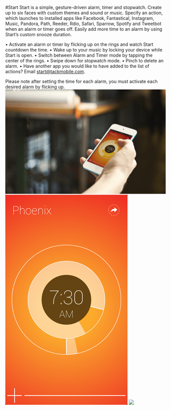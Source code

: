 #Start 
Start is a simple, gesture-driven alarm, timer and stopwatch. Create up to six faces with custom themes and sound or music. Specify an action, which launches to installed apps like Facebook, Fantastical, Instagram, Music, Pandora, Path, Reeder, Rdio, Safari, Sparrow, Spotify and Tweetbot when an alarm or timer goes off. Easily add more time to an alarm by using Start’s custom snooze duration. 

• Activate an alarm or timer by flicking up on the rings and watch Start countdown the time.
• Wake up to your music by locking your device while Start is open.
• Switch between Alarm and Timer mode by tapping the center of the rings.
• Swipe down for stopwatch mode.
• Pinch to delete an alarm.
• Have another app you would like to have added to the list of actions? Email start@tackmobile.com.

Please note after setting the time for each alarm, you must activate each desired alarm by flicking up.
![](start.png)
![](startscreen.png)
![](settingscreen.png)
